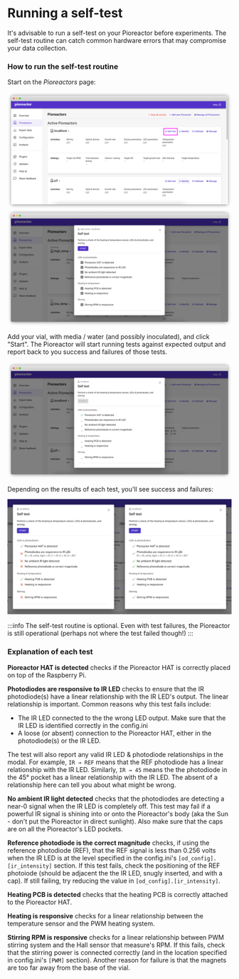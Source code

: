 # Running a self-test

It's advisable to run a self-test on your Pioreactor before experiments. The self-test routine can catch common hardware errors that may compromise your data collection.

### How to run the self-test routine


Start on the _Pioreactors_ page: 

![](/img/user-guide/pioreactors_page_self_test.png)
![](/img/user-guide/self_test_pre.png)


Add your vial, with media / water (and possibly inoculated), and click "Start". The Pioreactor will start running tests against expected output and report back to you success and failures of those tests. 


![](/img/user-guide/self_test_running.png)



Depending on the results of each test, you'll see success and failures:


![](/img/user-guide/self_test_results.png)



:::info
The self-test routine is optional. Even with test failures, the Pioreactor is still operational (perhaps not where the test failed though!)
:::


### Explanation of each test

**Pioreactor HAT is detected** checks if the Pioreactor HAT is correctly placed on top of the Raspberry Pi.

**Photodiodes are responsive to IR LED** checks to ensure that the IR photodiode(s) have a linear relationship with the IR LED's output. The linear relationship is important. Common reasons why this test fails include:

- The IR LED connected to the the wrong LED output. Make sure that the IR LED is identified correctly in the config.ini
- A loose (or absent) connection to the Pioreactor HAT, either in the photodiode(s) or the IR LED.

The test will also report any valid IR LED & photodiode relationships in the modal. For example, `IR ⇝ REF` means that the REF photodiode has a linear relationship with the IR LED. Similarly, `IR ⇝ 45` means the the photodiode in the 45° pocket has a linear relationship with the IR LED. The absent of a relationship here can tell you about what might be wrong.

**No ambient IR light detected** checks that the photodiodes are detecting a near-0 signal when the IR LED is completely off. This test may fail if a powerful IR signal is shining into or onto the Pioreactor's body (aka the Sun - don't put the Pioreactor in direct sunlight). Also make sure that the caps are on all the Pioreactor's LED pockets.

**Reference photodiode is the correct magnitude** checks, if using the reference photodiode (REF), that the REF signal is less than 0.256 volts when the IR LED is at the level specified in the config.ini's `[od_config].[ir_intensity]` section. If this test fails, check the positioning of the REF photoiode (should be adjacent the the IR LED, snugly inserted, and with a cap). If still failing, try reducing the value in `[od_config].[ir_intensity]`.

**Heating PCB is detected** checks that the heating PCB is correctly attached to the Pioreactor HAT.

**Heating is responsive** checks for a linear relationship between the temperature sensor and the PWM heating system.

**Stirring RPM is responsive** checks for a linear relationship between PWM stirring system and the Hall sensor that measure's RPM. If this fails, check that the stirring power is connected correctly (and in the location specified in config.ini's `[PWM]` section). Another reason for failure is that the magnets are too far away from the base of the vial.






